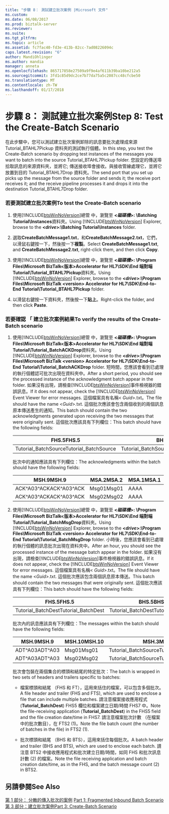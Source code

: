 ```yaml
---
title: "步驟 8： 測試建立批次案例 |Microsoft 文件"
ms.custom: 
ms.date: 06/08/2017
ms.prod: biztalk-server
ms.reviewer: 
ms.suite: 
ms.tgt_pltfrm: 
ms.topic: article
ms.assetid: fc7fac40-fd3e-413b-82cc-7ad08226094c
caps.latest.revision: "6"
author: MandiOhlinger
ms.author: mandia
manager: anneta
ms.openlocfilehash: 865717858e27509a9f9e4af611b39ba10be212a5
ms.sourcegitcommit: 3fd1c85d9dc2ce7b77da75a5c2087cc48cfcbe50
ms.translationtype: MT
ms.contentlocale: zh-TW
ms.lasthandoff: 01/17/2018
---
```

# <a name="step-8-test-the-create-batch-scenario"></a><span data-ttu-id="fdfe9-102">步驟 8： 測試建立批次案例</span><span class="sxs-lookup"><span data-stu-id="fdfe9-102">Step 8: Test the Create-Batch Scenario</span></span>
<span data-ttu-id="fdfe9-103">在此步驟中，您可以測試建立批次案例卸除的訊息要批次處理成來源 Tutorial_BTAHL7Pickup 資料夾的測試執行個體。</span><span class="sxs-lookup"><span data-stu-id="fdfe9-103">In this step, you test the Create-Batch scenario by dropping test instances of the messages you want to batch into the source Tutorial_BTAHL7Pickup folder.</span></span> <span data-ttu-id="fdfe9-104">您設定的傳送埠拾取訊息的來源資料夾，並將它; 傳送接收埠會接收。與接收管線處理它，並將它放置到目的 Tutorial_BTAHL7Drop 資料夾。</span><span class="sxs-lookup"><span data-stu-id="fdfe9-104">The send port that you set up picks up the message from the source folder and sends it; the receive port receives it; and the receive pipeline processes it and drops it into the destination Tutorial_BTAHL7Drop folder.</span></span>  
  
### <a name="to-test-the-create-batch-scenario"></a><span data-ttu-id="fdfe9-105">若要測試建立批次案例</span><span class="sxs-lookup"><span data-stu-id="fdfe9-105">To test the Create-Batch scenario</span></span>  
  
1.  <span data-ttu-id="fdfe9-106">使用[!INCLUDE[btsWinNoVersion](../../includes/btswinnoversion-md.md)]總管 中，瀏覽至 **\<*磁碟機*\>: \Batching Tutorial\Instances**資料夾。</span><span class="sxs-lookup"><span data-stu-id="fdfe9-106">Using [!INCLUDE[btsWinNoVersion](../../includes/btswinnoversion-md.md)] Explorer, browse to the **\<*drive*\>:\Batching Tutorial\Instances** folder.</span></span>  
  
2.  <span data-ttu-id="fdfe9-107">選取**CreateBatchMessage1.txt**，和**CreateBatchMessage2.txt**，它們，以滑鼠右鍵按一下，然後按一下**複製**。</span><span class="sxs-lookup"><span data-stu-id="fdfe9-107">Select **CreateBatchMessage1.txt**, and **CreateBatchMessage2.txt**, right-click them, and then click **Copy**.</span></span>  
  
3.  <span data-ttu-id="fdfe9-108">使用[!INCLUDE[btsWinNoVersion](../../includes/btswinnoversion-md.md)]總管 中，瀏覽至 **\<*磁碟機*\>: \Program Files\Microsoft BizTalk\<版本\>Accelerator for HL7\SDK\End 端對端Tutorial\Tutorial_BTAHL7Pickup**資料夾。</span><span class="sxs-lookup"><span data-stu-id="fdfe9-108">Using [!INCLUDE[btsWinNoVersion](../../includes/btswinnoversion-md.md)] Explorer, browse to the **\<*drive*\>:\Program Files\Microsoft BizTalk \<version\> Accelerator for HL7\SDK\End-to-End Tutorial\Tutorial_BTAHL7Pickup** folder.</span></span>  
  
4.  <span data-ttu-id="fdfe9-109">以滑鼠右鍵按一下資料夾，然後按一下**貼上**。</span><span class="sxs-lookup"><span data-stu-id="fdfe9-109">Right-click the folder, and then click **Paste**.</span></span>  
  
### <a name="to-verify-the-results-of-the-create-batch-scenario"></a><span data-ttu-id="fdfe9-110">若要確認 「 建立批次案例結果</span><span class="sxs-lookup"><span data-stu-id="fdfe9-110">To verify the results of the Create-Batch scenario</span></span>  
  
1.  <span data-ttu-id="fdfe9-111">使用[!INCLUDE[btsWinNoVersion](../../includes/btswinnoversion-md.md)]總管 中，瀏覽至 **\<*磁碟機*\>: \Program Files\Microsoft BizTalk\<版本\>Accelerator for HL7\SDK\End 端對端Tutorial\Tutorial_BatchACKDrop**資料夾。</span><span class="sxs-lookup"><span data-stu-id="fdfe9-111">Using [!INCLUDE[btsWinNoVersion](../../includes/btswinnoversion-md.md)] Explorer, browse to the **\<*drive*\>:\Program Files\Microsoft BizTalk \<version\> Accelerator for HL7\SDK\End-to-End Tutorial\Tutorial_BatchACKDrop** folder.</span></span> <span data-ttu-id="fdfe9-112">短時間，您應該會看到已處理的執行個體認可批次出現在資料夾中。</span><span class="sxs-lookup"><span data-stu-id="fdfe9-112">After a short period, you should see the processed instance of the acknowledgment batch appear in the folder.</span></span> <span data-ttu-id="fdfe9-113">如果沒有出現，請檢查[!INCLUDE[btsWinNoVersion](../../includes/btswinnoversion-md.md)]事件檢視器的錯誤訊息。</span><span class="sxs-lookup"><span data-stu-id="fdfe9-113">If it does not appear, check the [!INCLUDE[btsWinNoVersion](../../includes/btswinnoversion-md.md)] Event Viewer for error messages.</span></span> <span data-ttu-id="fdfe9-114">這個檔案具有名稱\< *Guid*\>.txt。</span><span class="sxs-lookup"><span data-stu-id="fdfe9-114">The file should have the name \<*Guid*\>.txt.</span></span> <span data-ttu-id="fdfe9-115">這個批次應該會包含兩個收到的兩個訊息原本傳送產生的通知。</span><span class="sxs-lookup"><span data-stu-id="fdfe9-115">This batch should contain the two acknowledgments generated upon receiving the two messages that were originally sent.</span></span> <span data-ttu-id="fdfe9-116">這個批次應該具有下列欄位：</span><span class="sxs-lookup"><span data-stu-id="fdfe9-116">This batch should have the following fields:</span></span>  
  
    |<span data-ttu-id="fdfe9-117">FHS.5</span><span class="sxs-lookup"><span data-stu-id="fdfe9-117">FHS.5</span></span>|<span data-ttu-id="fdfe9-118">BHS.5</span><span class="sxs-lookup"><span data-stu-id="fdfe9-118">BHS.5</span></span>|<span data-ttu-id="fdfe9-119">BTS.1</span><span class="sxs-lookup"><span data-stu-id="fdfe9-119">BTS.1</span></span>|<span data-ttu-id="fdfe9-120">FTS.1</span><span class="sxs-lookup"><span data-stu-id="fdfe9-120">FTS.1</span></span>|  
    |-----------|-----------|-----------|-----------|  
    |<span data-ttu-id="fdfe9-121">Tutorial_BatchSource</span><span class="sxs-lookup"><span data-stu-id="fdfe9-121">Tutorial_BatchSource</span></span>|<span data-ttu-id="fdfe9-122">Tutorial_BatchSource</span><span class="sxs-lookup"><span data-stu-id="fdfe9-122">Tutorial_BatchSource</span></span>|<span data-ttu-id="fdfe9-123">2</span><span class="sxs-lookup"><span data-stu-id="fdfe9-123">2</span></span>|<span data-ttu-id="fdfe9-124">1</span><span class="sxs-lookup"><span data-stu-id="fdfe9-124">1</span></span>|  
  
     <span data-ttu-id="fdfe9-125">批次中的通知應該具有下列欄位：</span><span class="sxs-lookup"><span data-stu-id="fdfe9-125">The acknowledgments within the batch should have the following fields:</span></span>  
  
    |<span data-ttu-id="fdfe9-126">MSH.9</span><span class="sxs-lookup"><span data-stu-id="fdfe9-126">MSH.9</span></span>|<span data-ttu-id="fdfe9-127">MSA.2</span><span class="sxs-lookup"><span data-stu-id="fdfe9-127">MSA.2</span></span>|<span data-ttu-id="fdfe9-128">MSA.1</span><span class="sxs-lookup"><span data-stu-id="fdfe9-128">MSA.1</span></span>|<span data-ttu-id="fdfe9-129">MSH.3</span><span class="sxs-lookup"><span data-stu-id="fdfe9-129">MSH.3</span></span>|<span data-ttu-id="fdfe9-130">MSH.5</span><span class="sxs-lookup"><span data-stu-id="fdfe9-130">MSH.5</span></span>|  
    |-----------|-----------|-----------|-----------|-----------|  
    |<span data-ttu-id="fdfe9-131">ACK^A03^ACK</span><span class="sxs-lookup"><span data-stu-id="fdfe9-131">ACK^A03^ACK</span></span>|<span data-ttu-id="fdfe9-132">Msg01</span><span class="sxs-lookup"><span data-stu-id="fdfe9-132">Msg01</span></span>|<span data-ttu-id="fdfe9-133">AA</span><span class="sxs-lookup"><span data-stu-id="fdfe9-133">AA</span></span>|<span data-ttu-id="fdfe9-134">Tutorial_BatchDest</span><span class="sxs-lookup"><span data-stu-id="fdfe9-134">Tutorial_BatchDest</span></span>|<span data-ttu-id="fdfe9-135">Tutorial_BatchSource</span><span class="sxs-lookup"><span data-stu-id="fdfe9-135">Tutorial_BatchSource</span></span>|  
    |<span data-ttu-id="fdfe9-136">ACK^A03^ACK</span><span class="sxs-lookup"><span data-stu-id="fdfe9-136">ACK^A03^ACK</span></span>|<span data-ttu-id="fdfe9-137">Msg02</span><span class="sxs-lookup"><span data-stu-id="fdfe9-137">Msg02</span></span>|<span data-ttu-id="fdfe9-138">AA</span><span class="sxs-lookup"><span data-stu-id="fdfe9-138">AA</span></span>|<span data-ttu-id="fdfe9-139">Tutorial_BatchDest</span><span class="sxs-lookup"><span data-stu-id="fdfe9-139">Tutorial_BatchDest</span></span>|<span data-ttu-id="fdfe9-140">Tutorial_BatchSource</span><span class="sxs-lookup"><span data-stu-id="fdfe9-140">Tutorial_BatchSource</span></span>|  
  
2.  <span data-ttu-id="fdfe9-141">使用[!INCLUDE[btsWinNoVersion](../../includes/btswinnoversion-md.md)]總管 中，瀏覽至 **\<*磁碟機*\>: \Program Files\Microsoft BizTalk\<版本\>Accelerator for HL7\SDK\End 端對端Tutorial\Tutorial_BatchMsgDrop**資料夾。</span><span class="sxs-lookup"><span data-stu-id="fdfe9-141">Using [!INCLUDE[btsWinNoVersion](../../includes/btswinnoversion-md.md)] Explorer, browse to the **\<*drive*\>:\Program Files\Microsoft BizTalk \<version\> Accelerator for HL7\SDK\End-to-End Tutorial\Tutorial_BatchMsgDrop** folder.</span></span> <span data-ttu-id="fdfe9-142">小時後，您應該會看到已處理的執行個體的訊息批次出現在資料夾中。</span><span class="sxs-lookup"><span data-stu-id="fdfe9-142">After an hour, you should see the processed instance of the message batch appear in the folder.</span></span> <span data-ttu-id="fdfe9-143">如果沒有出現，請檢查[!INCLUDE[btsWinNoVersion](../../includes/btswinnoversion-md.md)]事件檢視器的錯誤訊息。</span><span class="sxs-lookup"><span data-stu-id="fdfe9-143">If it does not appear, check the [!INCLUDE[btsWinNoVersion](../../includes/btswinnoversion-md.md)] Event Viewer for error messages.</span></span> <span data-ttu-id="fdfe9-144">這個檔案具有名稱\< *Guid*\>.txt。</span><span class="sxs-lookup"><span data-stu-id="fdfe9-144">The file should have the name \<*Guid*\>.txt.</span></span> <span data-ttu-id="fdfe9-145">這個批次應該包含兩個訊息原本傳送。</span><span class="sxs-lookup"><span data-stu-id="fdfe9-145">This batch should contain the two messages that were originally sent.</span></span> <span data-ttu-id="fdfe9-146">這個批次應該具有下列欄位：</span><span class="sxs-lookup"><span data-stu-id="fdfe9-146">This batch should have the following fields:</span></span>  
  
    |<span data-ttu-id="fdfe9-147">FHS.5</span><span class="sxs-lookup"><span data-stu-id="fdfe9-147">FHS.5</span></span>|<span data-ttu-id="fdfe9-148">BHS.5</span><span class="sxs-lookup"><span data-stu-id="fdfe9-148">BHS.5</span></span>|<span data-ttu-id="fdfe9-149">BTS.1</span><span class="sxs-lookup"><span data-stu-id="fdfe9-149">BTS.1</span></span>|<span data-ttu-id="fdfe9-150">FTS.1</span><span class="sxs-lookup"><span data-stu-id="fdfe9-150">FTS.1</span></span>|  
    |-----------|-----------|-----------|-----------|  
    |<span data-ttu-id="fdfe9-151">Tutorial_BatchDest</span><span class="sxs-lookup"><span data-stu-id="fdfe9-151">Tutorial_BatchDest</span></span>|<span data-ttu-id="fdfe9-152">Tutorial_BatchDest</span><span class="sxs-lookup"><span data-stu-id="fdfe9-152">Tutorial_BatchDest</span></span>|<span data-ttu-id="fdfe9-153">2</span><span class="sxs-lookup"><span data-stu-id="fdfe9-153">2</span></span>|<span data-ttu-id="fdfe9-154">1</span><span class="sxs-lookup"><span data-stu-id="fdfe9-154">1</span></span>|  
  
     <span data-ttu-id="fdfe9-155">批次內的訊息應該具有下列欄位：</span><span class="sxs-lookup"><span data-stu-id="fdfe9-155">The messages within the batch should have the following fields:</span></span>  
  
    |<span data-ttu-id="fdfe9-156">MSH.9</span><span class="sxs-lookup"><span data-stu-id="fdfe9-156">MSH.9</span></span>|<span data-ttu-id="fdfe9-157">MSH.10</span><span class="sxs-lookup"><span data-stu-id="fdfe9-157">MSH.10</span></span>|<span data-ttu-id="fdfe9-158">MSH.3</span><span class="sxs-lookup"><span data-stu-id="fdfe9-158">MSH.3</span></span>|<span data-ttu-id="fdfe9-159">MSH.5</span><span class="sxs-lookup"><span data-stu-id="fdfe9-159">MSH.5</span></span>|  
    |-----------|------------|-----------|-----------|  
    |<span data-ttu-id="fdfe9-160">ADT^A03</span><span class="sxs-lookup"><span data-stu-id="fdfe9-160">ADT^A03</span></span>|<span data-ttu-id="fdfe9-161">Msg01</span><span class="sxs-lookup"><span data-stu-id="fdfe9-161">Msg01</span></span>|<span data-ttu-id="fdfe9-162">Tutorial_BatchSource</span><span class="sxs-lookup"><span data-stu-id="fdfe9-162">Tutorial_BatchSource</span></span>|<span data-ttu-id="fdfe9-163">Tutorial_BatchDest</span><span class="sxs-lookup"><span data-stu-id="fdfe9-163">Tutorial_BatchDest</span></span>|  
    |<span data-ttu-id="fdfe9-164">ADT^A03</span><span class="sxs-lookup"><span data-stu-id="fdfe9-164">ADT^A03</span></span>|<span data-ttu-id="fdfe9-165">Msg02</span><span class="sxs-lookup"><span data-stu-id="fdfe9-165">Msg02</span></span>|<span data-ttu-id="fdfe9-166">Tutorial_BatchSource</span><span class="sxs-lookup"><span data-stu-id="fdfe9-166">Tutorial_BatchSource</span></span>|<span data-ttu-id="fdfe9-167">Tutorial_BatchDest</span><span class="sxs-lookup"><span data-stu-id="fdfe9-167">Tutorial_BatchDest</span></span>|  
  
     <span data-ttu-id="fdfe9-168">批次會包裝在兩個集合的標頭和結尾的特定批次：</span><span class="sxs-lookup"><span data-stu-id="fdfe9-168">The batch is wrapped in two sets of headers and trailers specific to batches:</span></span>  
  
    -   <span data-ttu-id="fdfe9-169">檔案標頭和結尾 （FHS 和 FT），這用來括住的檔案，可以包含多個批次。</span><span class="sxs-lookup"><span data-stu-id="fdfe9-169">A file header and trailer (FHS and FTS), which are used to enclose a file that can include multiple batches.</span></span> <span data-ttu-id="fdfe9-170">請注意檔案接收應用程式 (**Tutorial_BatchDest**) FHS5 欄位和檔案建立日期/時間 FHS7 中。</span><span class="sxs-lookup"><span data-stu-id="fdfe9-170">Note the file-receiving application (**Tutorial_BatchDest**) in the FHS5 field and the file creation date/time in FHS7.</span></span> <span data-ttu-id="fdfe9-171">請注意檔案批次計數 （在檔案中的批次數目），在 FTS2 (1)。</span><span class="sxs-lookup"><span data-stu-id="fdfe9-171">Note the file batch count (the number of batches in the file) in FTS2 (1).</span></span>  
  
    -   <span data-ttu-id="fdfe9-172">批次標頭和結尾 （BHS 和 BTS），這用來括住每個批次。</span><span class="sxs-lookup"><span data-stu-id="fdfe9-172">A batch header and trailer (BHS and BTS), which are used to enclose each batch.</span></span> <span data-ttu-id="fdfe9-173">請注意 BTS2 中接收應用程式和批次建立日期/時間，如同 FHS 和批次訊息計數 (2) 的檔案。</span><span class="sxs-lookup"><span data-stu-id="fdfe9-173">Note the file receiving application and batch creation date/time, as in the FHS, and the batch message count (2) in BTS2.</span></span>  
  
## <a name="see-also"></a><span data-ttu-id="fdfe9-174">另請參閱</span><span class="sxs-lookup"><span data-stu-id="fdfe9-174">See Also</span></span>  
 <span data-ttu-id="fdfe9-175">[第 1 部分： 分散的傳入批次的案例](../../adapters-and-accelerators/accelerator-hl7/part-1-fragmented-inbound-batch-scenario.md) </span><span class="sxs-lookup"><span data-stu-id="fdfe9-175">[Part 1: Fragmented Inbound Batch Scenario](../../adapters-and-accelerators/accelerator-hl7/part-1-fragmented-inbound-batch-scenario.md) </span></span>  
 [<span data-ttu-id="fdfe9-176">第 3 部分：建立批次案例</span><span class="sxs-lookup"><span data-stu-id="fdfe9-176">Part 3: Create-Batch Scenario</span></span>](../../adapters-and-accelerators/accelerator-hl7/part-3-create-batch-scenario.md)